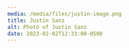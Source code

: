 ```yaml
---
media: /media/files/justin-image.png
title: Justin Sanz
alt: Photo of Justin Sanz
date: 2023-02-02T12:33:00-0500
---
```


